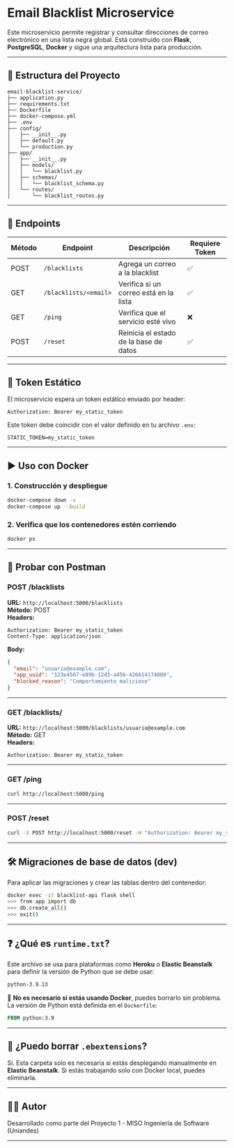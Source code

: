 # Email Blacklist Microservice

Este microservicio permite registrar y consultar direcciones de correo electrónico en una lista negra global. Está construido con **Flask**, **PostgreSQL**, **Docker** y sigue una arquitectura lista para producción.

---

## 🧱 Estructura del Proyecto

```
email-blacklist-service/
├── application.py
├── requirements.txt
├── Dockerfile
├── docker-compose.yml
├── .env
├── config/
│   ├── __init__.py
│   ├── default.py
│   └── production.py
├── app/
│   ├── __init__.py
│   ├── models/
│   │   └── blacklist.py
│   ├── schemas/
│   │   └── blacklist_schema.py
│   └── routes/
│       └── blacklist_routes.py
```

---

## 🚀 Endpoints

| Método | Endpoint                    | Descripción                            | Requiere Token |
|--------|-----------------------------|----------------------------------------|----------------|
| POST   | `/blacklists`               | Agrega un correo a la blacklist        | ✅             |
| GET    | `/blacklists/<email>`       | Verifica si un correo está en la lista | ✅             |
| GET    | `/ping`                     | Verifica que el servicio esté vivo     | ❌             |
| POST   | `/reset`                    | Reinicia el estado de la base de datos | ✅             |

---

## 🔐 Token Estático

El microservicio espera un token estático enviado por header:
```
Authorization: Bearer my_static_token
```

Este token debe coincidir con el valor definido en tu archivo `.env`:
```
STATIC_TOKEN=my_static_token
```

---

## ▶️ Uso con Docker

### 1. Construcción y despliegue

```bash
docker-compose down -v
docker-compose up --build
```

### 2. Verifica que los contenedores estén corriendo

```bash
docker ps
```

---

## 🧪 Probar con Postman

### POST /blacklists

**URL:** `http://localhost:5000/blacklists`  
**Método:** POST  
**Headers:**
```
Authorization: Bearer my_static_token
Content-Type: application/json
```

**Body:**
```json
{
  "email": "usuario@example.com",
  "app_uuid": "123e4567-e89b-12d3-a456-426614174000",
  "blocked_reason": "Comportamiento malicioso"
}
```

---

### GET /blacklists/<email>

**URL:** `http://localhost:5000/blacklists/usuario@example.com`  
**Método:** GET  
**Headers:**  
```
Authorization: Bearer my_static_token
```

---

### GET /ping

```bash
curl http://localhost:5000/ping
```

---

### POST /reset

```bash
curl -X POST http://localhost:5000/reset -H "Authorization: Bearer my_static_token"
```

---

## 🛠 Migraciones de base de datos (dev)

Para aplicar las migraciones y crear las tablas dentro del contenedor:

```bash
docker exec -it blacklist-api flask shell
>>> from app import db
>>> db.create_all()
>>> exit()
```

---

## ❓ ¿Qué es `runtime.txt`?

Este archivo se usa para plataformas como **Heroku** o **Elastic Beanstalk** para definir la versión de Python que se debe usar:

```txt
python-3.9.13
```

🔺 **No es necesario si estás usando Docker**, puedes borrarlo sin problema. La versión de Python está definida en el `Dockerfile`:

```Dockerfile
FROM python:3.9
```

---

## 🧹 ¿Puedo borrar `.ebextensions`?

Sí. Esta carpeta solo es necesaria si estás desplegando manualmente en **Elastic Beanstalk**. Si estás trabajando solo con Docker local, puedes eliminarla.

---

## 👨‍💻 Autor

Desarrollado como parte del Proyecto 1 - MISO Ingeniería de Software (Uniandes)

---

